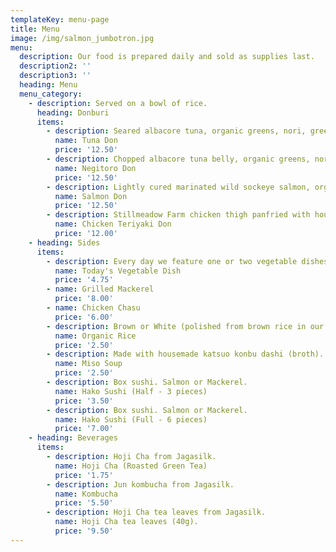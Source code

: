 ```yaml
---
templateKey: menu-page
title: Menu
image: /img/salmon_jumbotron.jpg
menu:
  description: Our food is prepared daily and sold as supplies last.
  description2: ''
  description3: ''
  heading: Menu
  menu_category:
    - description: Served on a bowl of rice.
      heading: Donburi
      items:
        - description: Seared albacore tuna, organic greens, nori, green onions, wasabi ginger.
          name: Tuna Don
          price: '12.50'
        - description: Chopped albacore tuna belly, organic greens, nori, green onions, wasabi ginger.
          name: Negitoro Don
          price: '12.50'
        - description: Lightly cured marinated wild sockeye salmon, organic greens, nori, green onions, wasabi ginger.
          name: Salmon Don
          price: '12.50'
        - description: Stillmeadow Farm chicken thigh panfried with house made teriyaki sauce, kinshi egg, organic greens, nori.
          name: Chicken Teriyaki Don
          price: '12.00'
    - heading: Sides
      items:
        - description: Every day we feature one or two vegetable dishes.
          name: Today's Vegetable Dish
          price: '4.75'
        - name: Grilled Mackerel
          price: '8.00'
        - name: Chicken Chasu
          price: '6.00'
        - description: Brown or White (polished from brown rice in our kitchen).
          name: Organic Rice
          price: '2.50'
        - description: Made with housemade katsuo konbu dashi (broth).
          name: Miso Soup
          price: '2.50'
        - description: Box sushi. Salmon or Mackerel.
          name: Hako Sushi (Half - 3 pieces)
          price: '3.50'
        - description: Box sushi. Salmon or Mackerel.
          name: Hako Sushi (Full - 6 pieces)
          price: '7.00'
    - heading: Beverages
      items:
        - description: Hoji Cha from Jagasilk.
          name: Hoji Cha (Roasted Green Tea)
          price: '1.75'
        - description: Jun kombucha from Jagasilk.
          name: Kombucha
          price: '5.50'
        - description: Hoji Cha tea leaves from Jagasilk.
          name: Hoji Cha tea leaves (40g).
          price: '9.50'
---
```


